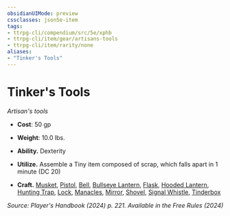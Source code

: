 ```yaml
---
obsidianUIMode: preview
cssclasses: json5e-item
tags:
- ttrpg-cli/compendium/src/5e/xphb
- ttrpg-cli/item/gear/artisans-tools
- ttrpg-cli/item/rarity/none
aliases: 
- "Tinker's Tools"
---
```

# Tinker's Tools
*Artisan's tools*  


- **Cost**: 50 gp
- **Weight**: 10.0 lbs.

- **Ability.** Dexterity  
- **Utilize.** Assemble a Tiny item composed of scrap, which falls apart in 1 minute (DC 20)  
- **Craft.** [Musket](2-Mechanics/CLI/items/musket-xphb.md), [Pistol](2-Mechanics/CLI/items/pistol-xphb.md), [Bell](2-Mechanics/CLI/items/bell-xphb.md), [Bullseye Lantern](2-Mechanics/CLI/items/bullseye-lantern-xphb.md), [Flask](2-Mechanics/CLI/items/flask-xphb.md), [Hooded Lantern](2-Mechanics/CLI/items/hooded-lantern-xphb.md), [Hunting Trap](2-Mechanics/CLI/items/hunting-trap-xphb.md), [Lock](2-Mechanics/CLI/items/lock-xphb.md), [Manacles](2-Mechanics/CLI/items/manacles-xphb.md), [Mirror](2-Mechanics/CLI/items/mirror-xphb.md), [Shovel](2-Mechanics/CLI/items/shovel-xphb.md), [Signal Whistle](2-Mechanics/CLI/items/signal-whistle-xphb.md), [Tinderbox](2-Mechanics/CLI/items/tinderbox-xphb.md)  

*Source: Player's Handbook (2024) p. 221. Available in the Free Rules (2024)*